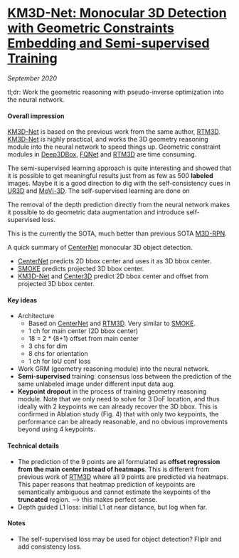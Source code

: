 # [KM3D-Net: Monocular 3D Detection with Geometric Constraints Embedding and Semi-supervised Training](https://arxiv.org/abs/2009.00764)

_September 2020_

tl;dr: Work the geometric reasoning with pseudo-inverse optimization into the neural network.

#### Overall impression
[KM3D-Net](km3d_net.md) is based on the previous work from the same author, [RTM3D](rtm3d.md). [KM3D-Net](km3d_net.md) is highly practical, and works the 3D geometry reasoning module into the neural network to speed things up. Geometric constraint modules in [Deep3DBox](deep3dbox.md), [FQNet](fqnet.md) and [RTM3D](rtm3d.md) are time consuming.

The semi-supervised learning approach is quite interesting and showed that it is possible to get meaningful results just from as few as 500 **labeled** images. Maybe it is a good direction to dig with the self-consistency cues in [UR3D](ur3d.md) and [MoVi-3D](movi_3d.md). The self-supervised learning are done on 

The removal of the depth prediction directly from the neural network makes it possible to do geometric data augmentation and introduce self-supervised loss.

This is the currently the SOTA, much better than previous SOTA [M3D-RPN](m3d_rpn.md).

A quick summary of [CenterNet](centernet.md) monocular 3D object detection.

- [CenterNet](centernet.md) predicts 2D bbox center and uses it as 3D bbox center. 
- [SMOKE](smoke.md) predicts projected 3D bbox center.
- [KM3D-Net](km3d_net.md) and [Center3D](center3d.md) predict 2D bbox center and offset from projected 3D bbox center. 

#### Key ideas
- Architecture
	- Based on [CenterNet](centernet.md) and [RTM3D](rtm3d.md). Very similar to [SMOKE](smoke.md).
	- 1 ch for main center (2D bbox center)
	- 18 = 2 * (8+1) offset from main center
	- 3 chs for dim
	- 8 chs for orientation
	- 1 ch for IoU conf loss 
- Work GRM (geometry reasoning module) into the neural network. 
- **Semi-supervised** training: consensus loss between the prediction of the same unlabeled image under different input data aug. 
- **Keypoint dropout** in the process of training geometry reasoning module. Note that we only need to solve for 3 DoF location, and thus ideally with 2 keypoints we can already recover the 3D bbox. This is confirmed in Ablation study (Fig. 4) that with only two keypoints, the performance can be already reasonable, and no obvious improvements beyond using 4 keypoints. 

#### Technical details
- The prediction of the 9 points are all formulated as **offset regression from the main center instead of heatmaps**. This is different from previous work of [RTM3D](rtm3d.md) where all 9 points are predicted via heatmaps. This paper reasons that heatmap prediction of keypoints are semantically ambiguous and cannot estimate the keypoints of the **truncated** region. --> this makes perfect sense.
- Depth guided L1 loss: initial L1 at near distance, but log when far.

#### Notes
- The self-supervised loss may be used for object detection? Fliplr and add consistency loss.
